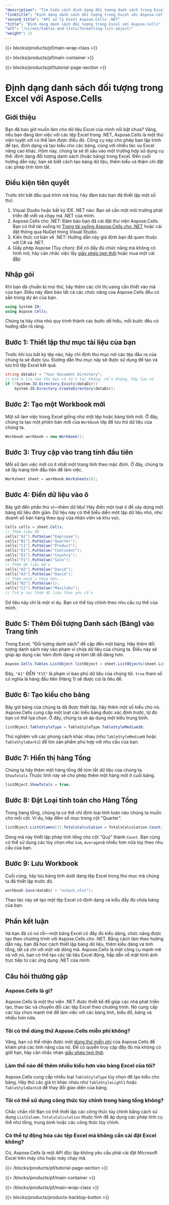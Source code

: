 ```yaml
---
"description": "Tìm hiểu cách định dạng đối tượng danh sách trong Excel bằng Aspose.Cells cho .NET. Tạo và định dạng bảng dễ dàng."
"linktitle": "Định dạng danh sách đối tượng trong Excel với Aspose.Cells"
"second_title": "API xử lý Excel Aspose.Cells .NET"
"title": "Định dạng danh sách đối tượng trong Excel với Aspose.Cells"
"url": "/vi/net/tables-and-lists/formatting-list-object/"
"weight": 11
---
```


{{< blocks/products/pf/main-wrap-class >}}

{{< blocks/products/pf/main-container >}}

{{< blocks/products/pf/tutorial-page-section >}}

# Định dạng danh sách đối tượng trong Excel với Aspose.Cells

## Giới thiệu
Bạn đã bao giờ muốn làm cho dữ liệu Excel của mình nổi bật chưa? Vâng, nếu bạn đang làm việc với các tệp Excel trong .NET, Aspose.Cells là một thư viện tuyệt vời có thể làm được điều đó. Công cụ này cho phép bạn lập trình để tạo, định dạng và tạo kiểu cho các bảng, cùng với nhiều tác vụ Excel nâng cao khác. Hôm nay, chúng ta sẽ đi sâu vào một trường hợp sử dụng cụ thể: định dạng đối tượng danh sách (hoặc bảng) trong Excel. Đến cuối hướng dẫn này, bạn sẽ biết cách tạo bảng dữ liệu, thêm kiểu và thậm chí đặt các phép tính tóm tắt.
## Điều kiện tiên quyết
Trước khi bắt đầu quá trình mã hóa, hãy đảm bảo bạn đã thiết lập một số thứ:
1. Visual Studio hoặc bất kỳ IDE .NET nào: Bạn sẽ cần một môi trường phát triển để viết và chạy mã .NET của mình.
2. Aspose.Cells cho .NET: Đảm bảo bạn đã cài đặt thư viện Aspose.Cells. Bạn có thể tải xuống từ [Trang tải xuống Aspose.Cells cho .NET](https://releases.aspose.com/cells/net/) hoặc cài đặt thông qua NuGet trong Visual Studio.
3. Kiến thức cơ bản về .NET: Hướng dẫn này giả định bạn đã quen thuộc với C# và .NET.
4. Giấy phép Aspose (Tùy chọn): Để có đầy đủ chức năng mà không có hình mờ, hãy cân nhắc việc lấy [giấy phép tạm thời](https://purchase.aspose.com/temporary-license/) hoặc mua một cái [đây](https://purchase.aspose.com/buy).

## Nhập gói
Khi bạn đã chuẩn bị mọi thứ, hãy thêm các chỉ thị using cần thiết vào mã của bạn. Điều này đảm bảo tất cả các chức năng của Aspose.Cells đều có sẵn trong dự án của bạn.
```csharp
using System.IO;
using Aspose.Cells;
```
Chúng ta hãy chia nhỏ quy trình thành các bước dễ hiểu, mỗi bước đều có hướng dẫn rõ ràng.
## Bước 1: Thiết lập thư mục tài liệu của bạn
Trước khi lưu bất kỳ tệp nào, hãy chỉ định thư mục nơi các tệp đầu ra của chúng ta sẽ được lưu. Đường dẫn thư mục này sẽ được sử dụng để tạo và lưu trữ tệp Excel kết quả.
```csharp
string dataDir = "Your Document Directory";
// Kiểm tra xem thư mục có tồn tại không; nếu không, hãy tạo nó
if (!System.IO.Directory.Exists(dataDir))
    System.IO.Directory.CreateDirectory(dataDir);
```
## Bước 2: Tạo một Workbook mới
Một sổ làm việc trong Excel giống như một tệp hoặc bảng tính mới. Ở đây, chúng ta tạo một phiên bản mới của `Workbook` lớp để lưu trữ dữ liệu của chúng ta.
```csharp
Workbook workbook = new Workbook();
```
## Bước 3: Truy cập vào trang tính đầu tiên
Mỗi sổ làm việc mới có ít nhất một trang tính theo mặc định. Ở đây, chúng ta sẽ lấy trang tính đầu tiên để làm việc.
```csharp
Worksheet sheet = workbook.Worksheets[0];
```
## Bước 4: Điền dữ liệu vào ô
Bây giờ đến phần thú vị—thêm dữ liệu! Hãy điền một loạt ô để xây dựng một bảng dữ liệu đơn giản. Dữ liệu này có thể biểu diễn một tập dữ liệu nhỏ, như doanh số bán hàng theo quý của nhân viên và khu vực.
```csharp
Cells cells = sheet.Cells;
// Thêm tiêu đề
cells["A1"].PutValue("Employee");
cells["B1"].PutValue("Quarter");
cells["C1"].PutValue("Product");
cells["D1"].PutValue("Continent");
cells["E1"].PutValue("Country");
cells["F1"].PutValue("Sale");
// Thêm dữ liệu mẫu
cells["A2"].PutValue("David");
cells["A3"].PutValue("David");
// Thêm nhiều hàng hơn...
cells["B2"].PutValue(1);
cells["C2"].PutValue("Maxilaku");
// Tiếp tục thêm dữ liệu theo yêu cầu
```
Dữ liệu này chỉ là một ví dụ. Bạn có thể tùy chỉnh theo nhu cầu cụ thể của mình.
## Bước 5: Thêm Đối tượng Danh sách (Bảng) vào Trang tính
Trong Excel, "Đối tượng danh sách" đề cập đến một bảng. Hãy thêm đối tượng danh sách này vào phạm vi chứa dữ liệu của chúng ta. Điều này sẽ giúp áp dụng các hàm định dạng và tóm tắt dễ dàng hơn.
```csharp
Aspose.Cells.Tables.ListObject listObject = sheet.ListObjects[sheet.ListObjects.Add("A1", "F15", true)];
```
Đây, `"A1"` ĐẾN `"F15"` là phạm vi bao phủ dữ liệu của chúng tôi. `true` tham số có nghĩa là hàng đầu tiên (Hàng 1) sẽ được coi là tiêu đề.
## Bước 6: Tạo kiểu cho bảng
Bây giờ bảng của chúng ta đã được thiết lập, hãy thêm một số kiểu cho nó. Aspose.Cells cung cấp một loạt các kiểu bảng được xác định trước, từ đó bạn có thể lựa chọn. Ở đây, chúng ta sẽ áp dụng một kiểu trung bình.
```csharp
listObject.TableStyleType = TableStyleType.TableStyleMedium10;
```
Thử nghiệm với các phong cách khác nhau (như `TableStyleMedium9` hoặc `TableStyleDark1`) để tìm sản phẩm phù hợp với nhu cầu của bạn.
## Bước 7: Hiển thị hàng Tổng
Chúng ta hãy thêm một hàng tổng để tóm tắt dữ liệu của chúng ta. `ShowTotals` Thuộc tính này sẽ cho phép thêm một hàng mới ở cuối bảng.
```csharp
listObject.ShowTotals = true;
```
## Bước 8: Đặt Loại tính toán cho Hàng Tổng
Trong hàng tổng, chúng ta có thể chỉ định loại tính toán nào chúng ta muốn cho mỗi cột. Ví dụ, hãy đếm số mục trong cột "Quarter".
```csharp
listObject.ListColumns[1].TotalsCalculation = TotalsCalculation.Count;
```
Dòng mã này thiết lập phép tính tổng cho cột "Quý" thành `Count`. Bạn cũng có thể sử dụng các tùy chọn như `Sum`, `Average`và nhiều hơn nữa tùy theo nhu cầu của bạn.
## Bước 9: Lưu Workbook
Cuối cùng, hãy lưu bảng tính dưới dạng tệp Excel trong thư mục mà chúng ta đã thiết lập trước đó.
```csharp
workbook.Save(dataDir + "output.xlsx");
```
Thao tác này sẽ tạo một tệp Excel có định dạng và kiểu đầy đủ chứa bảng của bạn.

## Phần kết luận
Và bạn đã có nó rồi—một bảng Excel có đầy đủ kiểu dáng, chức năng được tạo theo chương trình với Aspose.Cells cho .NET. Bằng cách làm theo hướng dẫn này, bạn đã học cách thiết lập bảng dữ liệu, thêm kiểu dáng và tính tổng, tất cả chỉ với một vài dòng mã. Aspose.Cells là một công cụ mạnh mẽ và với nó, bạn có thể tạo các tài liệu Excel động, hấp dẫn về mặt hình ảnh trực tiếp từ các ứng dụng .NET của mình.

## Câu hỏi thường gặp
### Aspose.Cells là gì?
Aspose.Cells là một thư viện .NET được thiết kế để giúp các nhà phát triển tạo, thao tác và chuyển đổi các tệp Excel theo chương trình. Nó cung cấp các tùy chọn mạnh mẽ để làm việc với các bảng tính, biểu đồ, bảng và nhiều hơn nữa.
### Tôi có thể dùng thử Aspose.Cells miễn phí không?
Vâng, bạn có thể nhận được một [dùng thử miễn phí](https://releases.aspose.com/) của Aspose.Cells để khám phá các tính năng của nó. Để có quyền truy cập đầy đủ mà không có giới hạn, hãy cân nhắc nhận [giấy phép tạm thời](https://purchase.aspose.com/temporary-license/).
### Làm thế nào để thêm nhiều kiểu hơn vào bảng Excel của tôi?
Aspose.Cells cung cấp nhiều loại `TableStyleType` tùy chọn để tạo kiểu cho bảng. Hãy thử các giá trị khác nhau như `TableStyleLight1` hoặc `TableStyleDark10` để thay đổi giao diện của bảng.
### Tôi có thể sử dụng công thức tùy chỉnh trong hàng tổng không?
Chắc chắn rồi! Bạn có thể thiết lập các công thức tùy chỉnh bằng cách sử dụng `ListColumn.TotalsCalculation` thuộc tính để áp dụng các phép tính cụ thể như tổng, trung bình hoặc các công thức tùy chỉnh.
### Có thể tự động hóa các tệp Excel mà không cần cài đặt Excel không?
Có, Aspose.Cells là một API độc lập không yêu cầu phải cài đặt Microsoft Excel trên máy chủ hoặc máy chạy mã.

{{< /blocks/products/pf/tutorial-page-section >}}

{{< /blocks/products/pf/main-container >}}

{{< /blocks/products/pf/main-wrap-class >}}

{{< blocks/products/products-backtop-button >}}